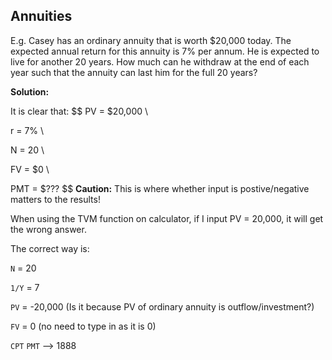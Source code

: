 ## Annuities

E.g. Casey has an ordinary annuity that is worth $20,000 today. The expected annual return for this annuity is 7% per annum. He is expected to live for another 20 years. How much can he withdraw at the end of each year such that the annuity can last him for the full 20 years?



**Solution:**

It is clear that:
$$
PV = $20,000 \\

r = 7\%  \\ 

N = 20 \\ 

FV = $0 \\ 

PMT = $???
$$
**Caution:** This is where whether input is postive/negative matters to the results!

When using the TVM function on calculator, if I input PV = 20,000, it will get the wrong answer. 

The correct way is:

`N` = 20

`1/Y` = 7

`PV` = -20,000 (Is it because PV of ordinary annuity is outflow/investment?)

`FV` = 0 (no need to type in as it is 0)

`CPT` `PMT`  ––> 1888 